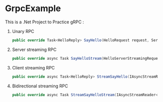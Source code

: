 # GrpcExample

This is a .Net Project to Practice gRPC :
1. Unary RPC
    ```c#
    public override Task<HelloReply> SayHello(HelloRequest request, ServerCallContext context)
    ```
2. Server streaming RPC
    ```c#
    public override async Task SayHelloStream(HelloServerStreamingRequest helloServerStreamingRequest, IServerStreamWriter<HelloReply> helloReplyStream, ServerCallContext serverCallContext)
    ```
3. Client streaming RPC
    ```c#
    public override async Task<HelloReply> StreamSayHello(IAsyncStreamReader<HelloRequest> helloRequestStream, ServerCallContext serverCallContext
    ```
4. Bidirectional streaming RPC
    ```c#
    public override async Task StreamSayHelloStream(IAsyncStreamReader<HelloRequest> helloRequestStream, IServerStreamWriter<HelloReply> helloReplyStream,ServerCallContext serverCallContext )
    ```
